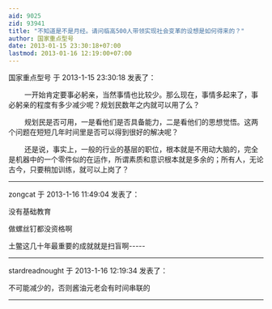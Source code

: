 ```yaml
---
aid: 9025
zid: 93941
title: "不知道是不是月经。请问临高500人带领实现社会变革的设想是如何得来的？"
author: 国家重点型号
date: 2013-01-15 23:30:18+07:00
lastmod: 2013-01-16 12:19:00+07:00
---
```


国家重点型号 于 2013-1-15 23:30:18 发表了：

&nbsp; &nbsp;&nbsp; &nbsp;&nbsp;&nbsp;一开始肯定要事必躬亲，当然事情也比较少。那么现在，事情多起来了，事必躬亲的程度有多少减少呢？规划民数年之内就可以用了么？

&nbsp; &nbsp;&nbsp; &nbsp;&nbsp;&nbsp;规划民是否可用，一是看他们是否具备能力，二是看他们的思想觉悟。这两个问题在短短几年时间里是否可以得到很好的解决呢？

&nbsp; &nbsp;&nbsp; &nbsp;&nbsp;&nbsp;还是说，事实上，一般的行业的基层的职位，根本就是不用动大脑的，完全是机器中的一个零件似的在运作，所谓素质和意识根本就是多余的；所有人，无论古今，只要稍加训练，就可以上岗了？

---

zongcat 于 2013-1-16 11:49:04 发表了：

没有基础教育

做螺丝钉都没资格啊

土鳖这几十年最重要的成就就是扫盲啊-----

---

stardreadnought 于 2013-1-16 12:19:34 发表了：

不可能减少的，否则酱油元老会有时间串联的

---
